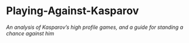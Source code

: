 <h1>Playing-Against-Kasparov</h1>
<i>An analysis of Kasparov’s high profile games, and a guide for standing a chance against him</i>
